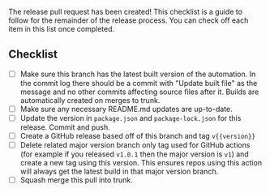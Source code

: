 The release pull request has been created! This checklist is a guide to follow for the remainder of the release process. You can check off each item in this list once completed.

## Checklist

* [ ] Make sure this branch has the latest built version of the automation. In the commit log there should be a commit with "Update built file" as the message and no other commits affecting source files after it. Builds are automatically created on merges to trunk.
* [ ] Make sure any necessary README.md updates are up-to-date.
* [ ] Update the version in `package.json` and `package-lock.json` for this release. Commit and push.
* [ ] Create a GitHub release based off of this branch and tag `v{{version}}`
* [ ] Delete related major version branch only tag used for GitHub actions (for example if you released `v1.0.1` then the major version is `v1`) and create a new tag using this version. This ensures repos using this action will always get the latest build in that major version branch.
* [ ] Squash merge this pull into trunk.
